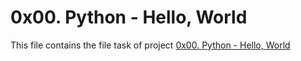 # 0x00. Python - Hello, World

This file contains the file task of project [0x00. Python - Hello, World](https://alx-intranet.hbtn.io/projects/231)
